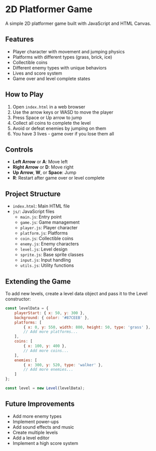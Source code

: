 # 2D Platformer Game

A simple 2D platformer game built with JavaScript and HTML Canvas.

## Features

- Player character with movement and jumping physics
- Platforms with different types (grass, brick, ice)
- Collectible coins
- Different enemy types with unique behaviors
- Lives and score system
- Game over and level complete states

## How to Play

1. Open `index.html` in a web browser
2. Use the arrow keys or WASD to move the player
3. Press Space or Up arrow to jump
4. Collect all coins to complete the level
5. Avoid or defeat enemies by jumping on them
6. You have 3 lives - game over if you lose them all

## Controls

- **Left Arrow** or **A**: Move left
- **Right Arrow** or **D**: Move right
- **Up Arrow**, **W**, or **Space**: Jump
- **R**: Restart after game over or level complete

## Project Structure

- `index.html`: Main HTML file
- `js/`: JavaScript files
  - `main.js`: Entry point
  - `game.js`: Game management
  - `player.js`: Player character
  - `platform.js`: Platforms
  - `coin.js`: Collectible coins
  - `enemy.js`: Enemy characters
  - `level.js`: Level design
  - `sprite.js`: Base sprite classes
  - `input.js`: Input handling
  - `utils.js`: Utility functions

## Extending the Game

To add new levels, create a level data object and pass it to the Level constructor:

```javascript
const levelData = {
    playerStart: { x: 50, y: 300 },
    background: { color: '#87CEEB' },
    platforms: [
        { x: 0, y: 550, width: 800, height: 50, type: 'grass' },
        // Add more platforms...
    ],
    coins: [
        { x: 100, y: 400 },
        // Add more coins...
    ],
    enemies: [
        { x: 300, y: 520, type: 'walker' },
        // Add more enemies...
    ]
};

const level = new Level(levelData);
```

## Future Improvements

- Add more enemy types
- Implement power-ups
- Add sound effects and music
- Create multiple levels
- Add a level editor
- Implement a high score system
